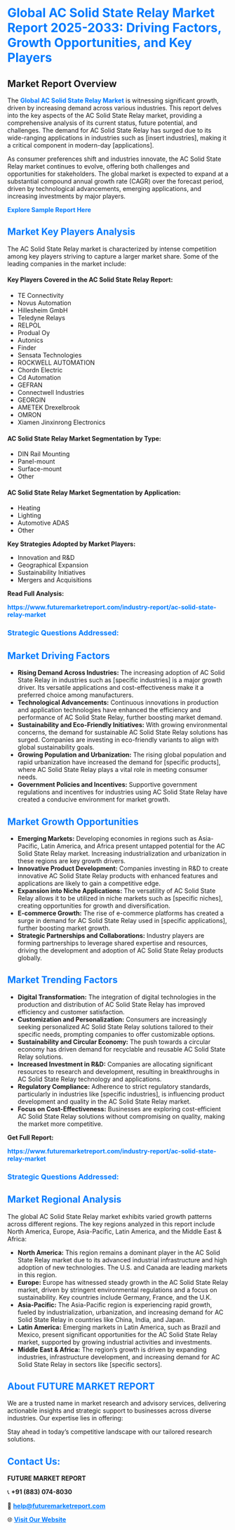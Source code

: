 <h1 style="color: #007BFF;">Global AC Solid State Relay Market Report 2025-2033: Driving Factors, Growth Opportunities, and Key Players</h1>

<section id="overview">
<h2>Market Report Overview</h2>
<p>The <a href="https://www.futuremarketreport.com/industry-report/ac-solid-state-relay-market" style="color: #007BFF; text-decoration: none;"><strong>Global AC Solid State Relay Market</strong></a> is witnessing significant growth, driven by increasing demand across various industries. This report delves into the key aspects of the AC Solid State Relay market, providing a comprehensive analysis of its current status, future potential, and challenges. The demand for AC Solid State Relay has surged due to its wide-ranging applications in industries such as [insert industries], making it a critical component in modern-day [applications].</p>
<p>As consumer preferences shift and industries innovate, the AC Solid State Relay market continues to evolve, offering both challenges and opportunities for stakeholders. The global market is expected to expand at a substantial compound annual growth rate (CAGR) over the forecast period, driven by technological advancements, emerging applications, and increasing investments by major players.</p>
</section>

<section id="overview">
<p><a href="https://www.futuremarketreport.com/request-sample/reportId=115561" style="color: #007BFF; text-decoration: none;"><strong>Explore Sample Report Here</strong></a></p>
</section>

<section id="key-players">
<h2 style="color: #007BFF;">Market Key Players Analysis</h2>
<p>The AC Solid State Relay market is characterized by intense competition among key players striving to capture a larger market share. Some of the leading companies in the market include:</p>
<h4>Key Players Covered in the AC Solid State Relay Report:</h4>
<ul><li>TE Connectivity</li><li>Novus Automation</li><li>Hillesheim GmbH</li><li>Teledyne Relays</li><li>RELPOL</li><li>Produal Oy</li><li>Autonics</li><li>Finder</li><li>Sensata Technologies</li><li>ROCKWELL AUTOMATION</li><li>Chordn Electric</li><li>Cd Automation</li><li>GEFRAN</li><li>Connectwell Industries</li><li>GEORGIN</li><li>AMETEK Drexelbrook</li><li>OMRON</li><li>Xiamen Jinxinrong Electronics</li></ul>
<h4>AC Solid State Relay Market Segmentation by Type:</h4>
<ul><li>DIN Rail Mounting</li><li>Panel-mount</li><li>Surface-mount</li><li>Other</li></ul>

<h4>AC Solid State Relay Market Segmentation by Application:</h4>
<ul><li>Heating</li><li>Lighting</li><li>Automotive ADAS</li><li>Other</li></ul>
<p><strong>Key Strategies Adopted by Market Players:</strong></p>
<ul>
<li>Innovation and R&D</li>
<li>Geographical Expansion</li>
<li>Sustainability Initiatives</li>
<li>Mergers and Acquisitions</li>
</ul>
</section>

<section>
<p><strong>Read Full Analysis: </strong></p><a href="https://www.futuremarketreport.com/industry-report/ac-solid-state-relay-market" style="color: #007BFF; text-decoration: none;"><strong>https://www.futuremarketreport.com/industry-report/ac-solid-state-relay-market</strong></a>
<h3 style="color: #007BFF;">Strategic Questions Addressed:</h3>
</section>

<section id="driving-factors">
<h2 style="color: #007BFF;">Market Driving Factors</h2>
<ul>
<li><strong>Rising Demand Across Industries:</strong> The increasing adoption of AC Solid State Relay in industries such as [specific industries] is a major growth driver. Its versatile applications and cost-effectiveness make it a preferred choice among manufacturers.</li>
<li><strong>Technological Advancements:</strong> Continuous innovations in production and application technologies have enhanced the efficiency and performance of AC Solid State Relay, further boosting market demand.</li>
<li><strong>Sustainability and Eco-Friendly Initiatives:</strong> With growing environmental concerns, the demand for sustainable AC Solid State Relay solutions has surged. Companies are investing in eco-friendly variants to align with global sustainability goals.</li>
<li><strong>Growing Population and Urbanization:</strong> The rising global population and rapid urbanization have increased the demand for [specific products], where AC Solid State Relay plays a vital role in meeting consumer needs.</li>
<li><strong>Government Policies and Incentives:</strong> Supportive government regulations and incentives for industries using AC Solid State Relay have created a conducive environment for market growth.</li>
</ul>
</section>

<section id="growth-opportunities">
<h2 style="color: #007BFF;">Market Growth Opportunities</h2>
<ul>
<li><strong>Emerging Markets:</strong> Developing economies in regions such as Asia-Pacific, Latin America, and Africa present untapped potential for the AC Solid State Relay market. Increasing industrialization and urbanization in these regions are key growth drivers.</li>
<li><strong>Innovative Product Development:</strong> Companies investing in R&D to create innovative AC Solid State Relay products with enhanced features and applications are likely to gain a competitive edge.</li>
<li><strong>Expansion into Niche Applications:</strong> The versatility of AC Solid State Relay allows it to be utilized in niche markets such as [specific niches], creating opportunities for growth and diversification.</li>
<li><strong>E-commerce Growth:</strong> The rise of e-commerce platforms has created a surge in demand for AC Solid State Relay used in [specific applications], further boosting market growth.</li>
<li><strong>Strategic Partnerships and Collaborations:</strong> Industry players are forming partnerships to leverage shared expertise and resources, driving the development and adoption of AC Solid State Relay products globally.</li>
</ul>
</section>

<section id="trending-factors">
<h2 style="color: #007BFF;">Market Trending Factors</h2>
<ul>
<li><strong>Digital Transformation:</strong> The integration of digital technologies in the production and distribution of AC Solid State Relay has improved efficiency and customer satisfaction.</li>
<li><strong>Customization and Personalization:</strong> Consumers are increasingly seeking personalized AC Solid State Relay solutions tailored to their specific needs, prompting companies to offer customizable options.</li>
<li><strong>Sustainability and Circular Economy:</strong> The push towards a circular economy has driven demand for recyclable and reusable AC Solid State Relay solutions.</li>
<li><strong>Increased Investment in R&D:</strong> Companies are allocating significant resources to research and development, resulting in breakthroughs in AC Solid State Relay technology and applications.</li>
<li><strong>Regulatory Compliance:</strong> Adherence to strict regulatory standards, particularly in industries like [specific industries], is influencing product development and quality in the AC Solid State Relay market.</li>
<li><strong>Focus on Cost-Effectiveness:</strong> Businesses are exploring cost-efficient AC Solid State Relay solutions without compromising on quality, making the market more competitive.</li>
</ul>
</section>

<section>
<p><strong>Get Full Report: </strong></p><a href="https://www.futuremarketreport.com/industry-report/ac-solid-state-relay-market" style="color: #007BFF; text-decoration: none;"><strong>https://www.futuremarketreport.com/industry-report/ac-solid-state-relay-market</strong></a>
<h3 style="color: #007BFF;">Strategic Questions Addressed:</h3>
</section>


<section id="regional-analysis">
<h2 style="color: #007BFF;">Market Regional Analysis</h2>
<p>The global AC Solid State Relay market exhibits varied growth patterns across different regions. The key regions analyzed in this report include North America, Europe, Asia-Pacific, Latin America, and the Middle East & Africa:</p>
<ul>
<li><strong>North America:</strong> This region remains a dominant player in the AC Solid State Relay market due to its advanced industrial infrastructure and high adoption of new technologies. The U.S. and Canada are leading markets in this region.</li>
<li><strong>Europe:</strong> Europe has witnessed steady growth in the AC Solid State Relay market, driven by stringent environmental regulations and a focus on sustainability. Key countries include Germany, France, and the U.K.</li>
<li><strong>Asia-Pacific:</strong> The Asia-Pacific region is experiencing rapid growth, fueled by industrialization, urbanization, and increasing demand for AC Solid State Relay in countries like China, India, and Japan.</li>
<li><strong>Latin America:</strong> Emerging markets in Latin America, such as Brazil and Mexico, present significant opportunities for the AC Solid State Relay market, supported by growing industrial activities and investments.</li>
<li><strong>Middle East & Africa:</strong> The region’s growth is driven by expanding industries, infrastructure development, and increasing demand for AC Solid State Relay in sectors like [specific sectors].</li>
</ul>
</section>

<footer>
<h2 style="color: #007BFF;">About FUTURE MARKET REPORT</h2>
<p>We are a trusted name in market research and advisory services, delivering actionable insights and strategic support to businesses across diverse industries. Our expertise lies in offering:</p>

<p>Stay ahead in today’s competitive landscape with our tailored research solutions.</p>

<h2 style="color: #007BFF;">Contact Us:</h2>
<p><strong>FUTURE MARKET REPORT</strong></p>
<p>📞 <strong>+91 (883) 074-8030</strong></p>
<p>📧 <strong><a href="mailto:help@futuremarketreport.com" style="color: #007BFF;">help@futuremarketreport.com</a></strong></p>
<p>🌐 <strong><a href="https://www.futuremarketreport.com/" style="color: #007BFF;">Visit Our Website</a></strong></p>
</footer>